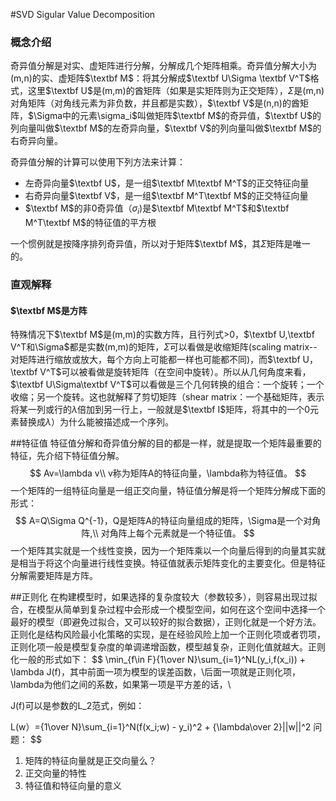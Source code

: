 #SVD
Sigular Value Decomposition

### 概念介绍

奇异值分解是对实、虚矩阵进行分解，分解成几个矩阵相乘。奇异值分解大小为(m,n)的实、虚矩阵$\textbf M$：将其分解成$\textbf U\Sigma \textbf V^T$格式，这里$\textbf U$是(m,m)的酋矩阵（如果是实矩阵则为正交矩阵），$\Sigma$是(m,n)对角矩阵（对角线元素为非负数，并且都是实数），$\textbf V$是(n,n)的酋矩阵，$\Sigma中的元素\sigma_i$叫做矩阵$\textbf M$的奇异值，$\textbf U$的列向量叫做$\textbf M$的左奇异向量，$\textbf V$的列向量叫做$\textbf M$的右奇异向量。

奇异值分解的计算可以使用下列方法来计算：

* 左奇异向量$\textbf U$，是一组$\textbf M\textbf M^T$的正交特征向量
* 右奇异向量$\textbf V$，是一组$\textbf M^T\textbf M$的正交特征向量
* $\textbf M$的非0奇异值（$\sigma_i$)是$\textbf M\textbf M^T$和$\textbf M^T\textbf M$的特征值的平方根

一个惯例就是按降序排列奇异值，所以对于矩阵$\textbf M$，其$\Sigma$矩阵是唯一的。

### 直观解释

#### $\textbf M$是方阵

特殊情况下$\textbf M$是(m,m)的实数方阵，且行列式>0，$\textbf U,\textbf V^T和\Sigma$都是实数(m,m)的矩阵，$\Sigma$可以看做是收缩矩阵(scaling matrix--对矩阵进行缩放或放大，每个方向上可能都一样也可能都不同)，而$\textbf U，\textbf V^T$可以被看做是旋转矩阵（在空间中旋转）。所以从几何角度来看，$\textbf U\Sigma\textbf V^T$可以看做是三个几何转换的组合：一个旋转；一个收缩；另一个旋转。这也就解释了剪切矩阵（shear matrix：一个基础矩阵，表示将某一列或行的$\lambda$倍加到另一行上，一般就是$\textbf I$矩阵，将其中的一个0元素替换成$\lambda$）为什么能被描述成一个序列。

##特征值
特征值分解和奇异值分解的目的都是一样，就是提取一个矩阵最重要的特征，先介绍下特征值分解。
$$
Av=\lambda v\\
v称为矩阵A的特征向量，\lambda称为特征值。
$$
一个矩阵的一组特征向量是一组正交向量，特征值分解是将一个矩阵分解成下面的形式：
$$
A=Q\Sigma Q^{-1}，Q是矩阵A的特征向量组成的矩阵，\Sigma是一个对角阵,\\
对角阵上每个元素就是一个特征值。
$$
一个矩阵其实就是一个线性变换，因为一个矩阵乘以一个向量后得到的向量其实就是相当于将这个向量进行线性变换。特征值就表示矩阵变化的主要变化。但是特征分解需要矩阵是方阵。



##正则化
在构建模型时，如果选择的复杂度较大（参数较多），则容易出现过拟合，在模型从简单到复杂过程中会形成一个模型空间，如何在这个空间中选择一个最好的模型（即避免过拟合，又可以较好的拟合数据），正则化就是一个好方法。
正则化是结构风险最小化策略的实现，是在经验风险上加一个正则化项或者罚项，正则化项一般是模型复杂度的单调递增函数，模型越复杂，正则化值就越大。正则化一般的形式如下：
$$
\min_{f\in F}{1\over N}\sum_{i=1}^NL(y_i,f(x_i)) + \lambda J(f)，其中前面一项为模型的误差函数，\\后面一项就是正则化项，\lambda为他们之间的系数，如果第一项是平方差的话，\\

J(f)可以是参数的L_2范式，例如：

L(w）={1\over N}\sum_{i=1}^N(f(x_i;w) - y_i)^2 + {\lambda\over 2}||w||^2
问题：
$$

1. 矩阵的特征向量就是正交向量么？
2. 正交向量的特性
3. 特征值和特征向量的意义